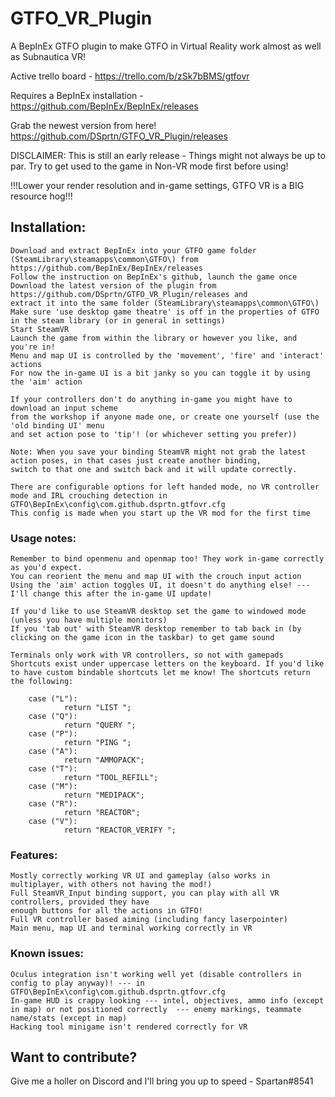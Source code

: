 # GTFO_VR_Plugin
A BepInEx GTFO plugin to make GTFO in Virtual Reality work almost as well as Subnautica VR!

Active trello board - https://trello.com/b/zSk7bBMS/gtfovr

Requires a BepInEx installation - https://github.com/BepInEx/BepInEx/releases 

Grab the newest version from here! https://github.com/DSprtn/GTFO_VR_Plugin/releases

DISCLAIMER: This is still an early release - Things might not always be up to par. Try to get used to the game in Non-VR mode first before using! 

!!!Lower your render resolution and in-game settings, GTFO VR is a BIG resource hog!!!

## Installation: 

	Download and extract BepInEx into your GTFO game folder (SteamLibrary\steamapps\common\GTFO\) from https://github.com/BepInEx/BepInEx/releases
	Follow the instruction on BepInEx's github, launch the game once
	Download the latest version of the plugin from https://github.com/DSprtn/GTFO_VR_Plugin/releases and 
	extract it into the same folder (SteamLibrary\steamapps\common\GTFO\)
	Make sure 'use desktop game theatre' is off in the properties of GTFO in the steam library (or in general in settings) 
	Start SteamVR
	Launch the game from within the library or however you like, and you're in!
	Menu and map UI is controlled by the 'movement', 'fire' and 'interact' actions
	For now the in-game UI is a bit janky so you can toggle it by using the 'aim' action

	If your controllers don't do anything in-game you might have to download an input scheme 
	from the workshop if anyone made one, or create one yourself (use the 'old binding UI' menu 
	and set action pose to 'tip'! (or whichever setting you prefer))

	Note: When you save your binding SteamVR might not grab the latest action poses, in that cases just create another binding, 
	switch to that one and switch back and it will update correctly.
	
	There are configurable options for left handed mode, no VR controller mode and IRL crouching detection in GTFO\BepInEx\config\com.github.dsprtn.gtfovr.cfg
	This config is made when you start up the VR mod for the first time

### Usage notes:

	Remember to bind openmenu and openmap too! They work in-game correctly as you'd expect.
	You can reorient the menu and map UI with the crouch input action
	Using the 'aim' action toggles UI, it doesn't do anything else! --- I'll change this after the in-game UI update!
		
	If you'd like to use SteamVR desktop set the game to windowed mode (unless you have multiple monitors) 
	If you 'tab out' with SteamVR desktop remember to tab back in (by clicking on the game icon in the taskbar) to get game sound

	Terminals only work with VR controllers, so not with gamepads
	Shortcuts exist under uppercase letters on the keyboard. If you'd like to have custom bindable shortcuts let me know! The shortcuts return the following:
	
		case ("L"):
				return "LIST ";
		case ("Q"):
				return "QUERY ";
		case ("P"):
				return "PING ";
		case ("A"):
				return "AMMOPACK";
		case ("T"):
				return "TOOL_REFILL";
		case ("M"):
				return "MEDIPACK";
		case ("R"):
				return "REACTOR";
		case ("V"):
				return "REACTOR_VERIFY ";
				
### Features:
	Mostly correctly working VR UI and gameplay (also works in multiplayer, with others not having the mod!)
	Full SteamVR_Input binding support, you can play with all VR controllers, provided they have 
	enough buttons for all the actions in GTFO!
	Full VR controller based aiming (including fancy laserpointer)
	Main menu, map UI and terminal working correctly in VR
	
### Known issues: 

	Oculus integration isn't working well yet (disable controllers in config to play anyway)! --- in GTFO\BepInEx\config\com.github.dsprtn.gtfovr.cfg
	In-game HUD is crappy looking --- intel, objectives, ammo info (except in map) or not positioned correctly  --- enemy markings, teammate name/stats (except in map)
	Hacking tool minigame isn't rendered correctly for VR

## Want to contribute?

Give me a holler on Discord and I'll bring you up to speed - Spartan#8541 
